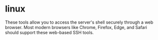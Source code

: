 # linux

These tools allow you to access the server's shell securely through a web browser. Most modern browsers like Chrome, Firefox, Edge, and Safari should support these web-based SSH tools.
